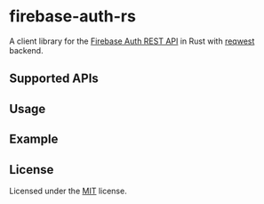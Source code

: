 # firebase-auth-rs
A client library for the [Firebase Auth REST API](https://firebase.google.com/docs/reference/rest/auth) in Rust with [reqwest](https://github.com/seanmonstar/reqwest) backend.

## Supported APIs


## Usage


## Example


## License
Licensed under the [MIT](./LICENSE) license.
